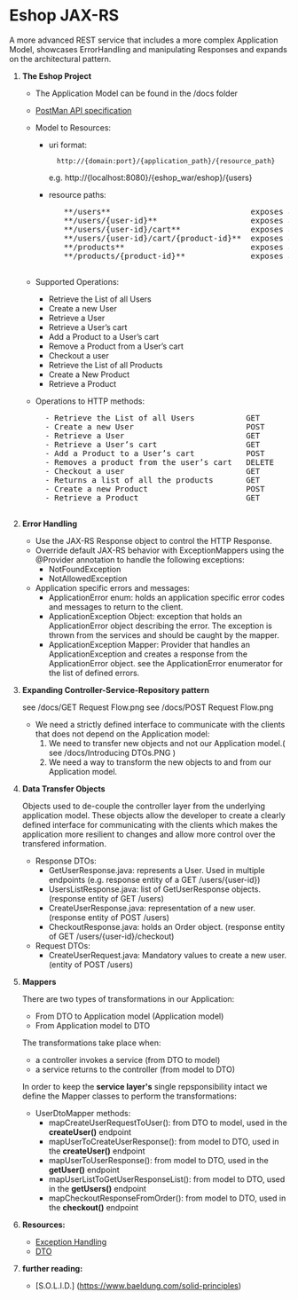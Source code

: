 # Eshop JAX-RS
       
A more advanced REST service that includes a more complex Application Model, showcases ErrorHandling and manipulating Responses and expands on the architectural pattern.

1. **The Eshop Project**
    - The Application Model can be found in the /docs folder

    - [PostMan API specification](https://documenter.getpostman.com/view/6391147/SzYgSb9d?version=latest)

    - Model to Resources:

        - uri format:

                http://{domain:port}/{application_path}/{resource_path}
            e.g.
                http://{localhost:8080}/{eshop_war/eshop}/{users}

        - resource paths:
        <pre>
            **/users**                              exposes all users
            **/users/{user-id}**                    exposes a single user under his {user-id}
            **/users/{user-id}/cart**               exposes a single user's cart
            **/users/{user-id}/cart/{product-id}**  exposes a single product under a user's cart
            **/products**                           exposes all products
            **/products/{product-id}**              exposes a single product under its {product-id}
        </pre>

    - Supported Operations:
        - Retrieve the List of all Users 
        - Create a new User
        - Retrieve a User
        - Retrieve a User’s cart
        - Add a Product to a User’s cart
        - Remove a Product from a User’s cart
        - Checkout a user
        - Retrieve the List of all Products
        - Create a New Product
        - Retrieve a Product

    - Operations to HTTP methods:
        <pre>
        - Retrieve the List of all Users           GET       /users	                              
        - Create a new User                        POST      /users	                            
        - Retrieve a User                          GET       /users/{user-id}	                   
        - Retrieve a User’s cart                   GET       /users/{user-id}/cart             	  
        - Add a Product to a User’s cart           POST      /users/{user-id}/cart	              
        - Removes a product from the user’s cart   DELETE    /users/{user-id}/cart/{product-id}	
        - Checkout a user                          GET       /users/{user-id}/checkout	          
        - Returns a list of all the products       GET       /products	                          
        - Create a new Product                     POST      /products	                          
        - Retrieve a Product                       GET       /products/{product-id}	              
        </pre>

2. **Error Handling**

    - Use the JAX-RS Response object to control the HTTP Response.
    - Override default JAX-RS behavior with ExceptionMappers using the @Provider annotation to handle the following exceptions:
        - NotFoundException
        - NotAllowedException
    - Application specific errors and messages:
        - ApplicationError enum: holds an application specific error codes and messages to return to the client.
        - ApplicationException Object: exception that holds an ApplicationError object describing the error. The exception is thrown from the services and should be caught by the mapper.
        - ApplicationException Mapper: Provider that handles an ApplicationException and creates a response from the ApplicationError object.
        see the ApplicationError enumerator for the list of defined errors.

3. **Expanding Controller-Service-Repository pattern**

     see /docs/GET Request Flow.png 
     see /docs/POST Request Flow.png

    - We need a strictly defined interface to communicate with the clients that does not depend on the Application model:
        1. We need to transfer new objects and not our Application model.( see /docs/Introducing DTOs.PNG )
        2. We need a way to transform the new objects to and from our Application model.

4. **Data Transfer Objects**

    Objects used to de-couple the controller layer from the underlying application model. These objects allow the developer to create a clearly defined interface for communicating with the clients which makes the application more resilient to changes and allow more control over the transfered information. 

    - Response DTOs:
        - GetUserResponse.java: represents a User. Used in multiple endpoints  (e.g. response entity of a GET /users/{user-id})
        - UsersListResponse.java: list of GetUserResponse objects. (response entity of GET /users)
        - CreateUserResponse.java: representation of a new user. (response entity of POST /users)
        - CheckoutResponse.java: holds an Order object. (response entity of GET /users/{user-id}/checkout)
    - Request DTOs:
        - CreateUserRequest.java: Mandatory values to create a new user. (entity of POST /users)

5. **Mappers**

    There are two types of transformations in our Application:
    - From DTO to Application model (Application model)
    - From Application model to DTO

    The transformations take place when:
    - a controller invokes a service (from DTO to model)
    - a service returns to the controller (from model to DTO)

    In order to keep the **service layer's** single repsponsibility intact we define the Mapper classes to perform the transformations:
    - UserDtoMapper methods:
        - mapCreateUserRequestToUser(): from DTO to model, used in the **createUser()** endpoint
        - mapUserToCreateUserResponse(): from model to DTO, used in the **createUser()** endpoint 
        - mapUserToUserResponse(): from model to DTO, used in the **getUser()** endpoint
        - mapUserListToGetUserResponseList(): from model to DTO, used in the **getUsers()** endpoint
        - mapCheckoutResponseFromOrder(): from model to DTO, used in the **checkout()** endpoint

6. **Resources:**
    - [Exception Handling](https://mincong.io/2018/12/03/exception-handling-in-jax-rs/)
    - [DTO](https://www.dineshonjava.com/transfer-object/)

6. **further reading:**
    - [S.O.L.I.D.] (https://www.baeldung.com/solid-principles)